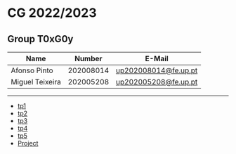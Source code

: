 # CG 2022/2023

## Group T0xG0y
| Name             | Number    | E-Mail                |
| ---------------- | --------- | ------------------    |
| Afonso Pinto     | 202008014 | up202008014@fe.up.pt  |
| Miguel Teixeira  | 202005208 | up202005208@fe.up.pt  |  

----

  - [tp1](tp1/README.md)
  - [tp2](tp2/README.md)
  - [tp3](tp3/README.md)
  - [tp4](tp4/README.md)
  - [tp5](tp5/README.md)
  - [Project](proj/README.md)
